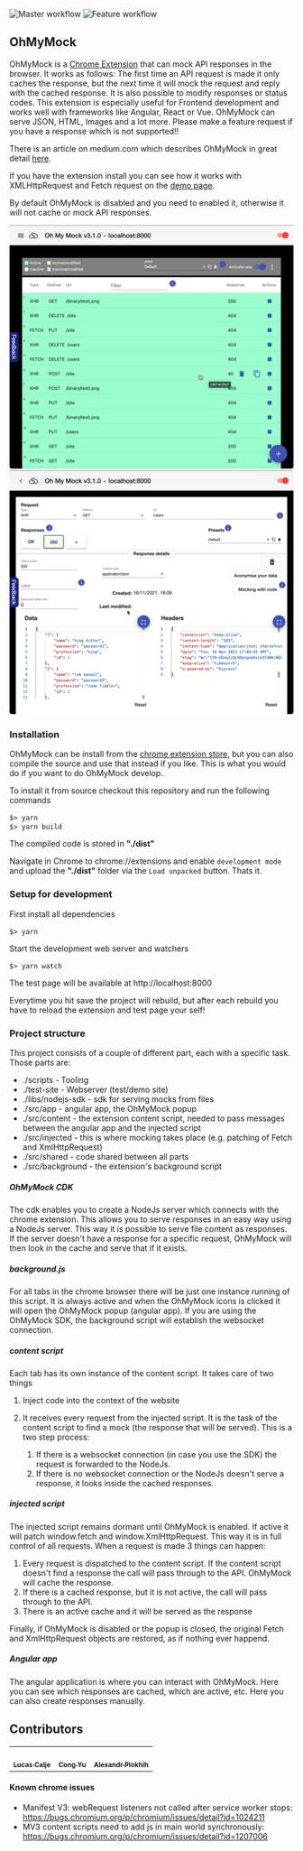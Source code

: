 ![Master workflow](https://github.com/scaljeri/oh-my-mock/actions/workflows/master.yml/badge.svg)
![Feature workflow](https://github.com/scaljeri/oh-my-mock/actions/workflows/feature.yml/badge.svg)

## OhMyMock

OhMyMock is a [Chrome Extension](https://chrome.google.com/webstore/detail/oh-my-mock/egadlcooejllkdejejkhibmaphidmock) that can mock API responses in the browser. It works as follows:
The first time an API request is made it only caches the response, but the next time it will mock
the request and reply with the cached response. It is also possible to modify responses or status codes. 
This extension is especially useful for Frontend development and works well with frameworks like Angular, React or Vue.
OhMyMock can serve JSON, HTML, Images and a lot more.
Please make a feature request if you have a response which is not supported!!

There is an article on medium.com which describes OhMyMock in great detail [here](https://calje.medium.com/mock-api-responses-with-a-chrome-extension-called-ohmymock-875ac5d85999).

If you have the extension install you can see how it works with XMLHttpRequest and Fetch request on
the [demo page](https://scaljeri.github.io/oh-my-mock/).

By default OhMyMock is disabled and you need to enabled it, otherwise it will not cache or mock API
responses.

![alt text](https://github.com/scaljeri/oh-my-mock/blob/master/images/ohmymock-request-list.png?raw=true)
![alt text](https://github.com/scaljeri/oh-my-mock/blob/master/images/ohmymock-response-details.png?raw=true)

### Installation
OhMyMock can be install from the 
[chrome extension store](https://chrome.google.com/webstore/detail/oh-my-mock/egadlcooejllkdejejkhibmaphidmock), 
but you can also compile the source and use that instead if you like.
This is what you would do if you want to do OhMyMock develop. 

To install it from source checkout this repository and run the following commands

    $> yarn
    $> yarn build

The compiled code is stored in **"./dist"**

Navigate in Chrome to chrome://extensions and enable `development mode` and upload the **"./dist"** folder via the `Load unpacked` button. Thats it.

### Setup for development
First install all dependencies

    $> yarn

Start the development web server and watchers

    $> yarn watch

The test page will be available at http://localhost:8000

Everytime you hit save the project will rebuild, but after each rebuild you have to reload the extension and test page your self!

### Project structure
This project consists of a couple of different part, each with a specific task. Those parts are:

  * ./scripts           - Tooling
  * ./test-site         - Webserver (test/demo site)
  * ./libs/nodejs-sdk   - sdk for serving mocks from files
  * ./src/app           - angular app, the OhMyMock popup
  * ./src/content       - the extension content script, needed to pass messages between
                          the angular app and the injected script
  * ./src/injected      - this is where mocking takes place (e.g. patching of Fetch and XmlHttpRequest)
  * ./src/shared        - code shared between all parts
  * ./src/background    - the extension's background script

##### OhMyMock CDK
The cdk enables you to create a NodeJs server which connects with the chrome extension.
This allows you to serve responses in an easy way using a NodeJs server. This way it is
possible to serve file content as responses. If the server doesn't have a response for
a specific request, OhMyMock will then look in the cache and serve that if it exists.

##### background.js
For all tabs in the chrome browser there will be just one instance running of this script. It is
always active and when the OhMyMock icons is clicked it will open the OhMyMock popup (angular app). 
If you are using the OhMyMock SDK, the background script will establish the websocket connection. 

##### content script
Each tab has its own instance of the content script. It takes care of two things 
  
  1) Inject code into the context of the website
  2) It receives every request from the injected script. It is the task of the content script
     to find a mock (the response that will be served). This is a two step process:

     1) If there is a websocket connection (in case you use the SDK) the request is forwarded
        to the NodeJs. 
     2) If there is no websocket connection or the NodeJs doesn't serve a response, it looks
        inside the cached responses. 

##### injected script
The injected script remains dormant until OhMyMock is enabled.
If active it will patch window.fetch and window.XmlHttpRequest.
This way it is in full control of all requests.
When a request is made 3 things can happen:

   1) Every request is dispatched to the content script. If the content script doesn't find
      a response the call will pass through to the API. OhMyMock will cache the response.
   2) If there is a cached response, but it is not active, the call will pass through to the API.
   3) There is an active cache and it will be served as the response

Finally, if OhMyMock is disabled or the popup is closed, the original Fetch and XmlHttpRequest objects
are restored, as if nothing ever happend.

##### Angular app
The angular application is where you can interact with OhMyMock. Here you can see
which responses are cached, which are active, etc. Here you can also create responses manually.

<!--
## Core Team

<table border="0">
  <tr style="border:none">
    <td align="center">
      <a style="white-space:nowrap"
        href="https://github.com/scaljeri">
        <img style="max-width:100px" src="https://avatars2.githubusercontent.com/u/1078741?v=4" width="100px;" alt="Lucas Calje"/></br>
        <sub><b>Lucas Calje</b></sub>
      </a>
    </td>
    <td align="center">
      <a style="white-space:nowrap" 
         href="https://github.com/remco75">
        <img style="max-width:100px" src="https://avatars1.githubusercontent.com/u/5644903?v=4" width="100px;" alt="Remco Vlierman"/></br>
        <sub><b>Remco Vlierman</b></sub></a>
    </td>
  </tr>
</table> -->

## Contributors

<!-- ALL-CONTRIBUTORS-LIST:START - Do not remove or modify this section -->
<!-- prettier-ignore-start -->
<!-- markdownlint-disable -->
<table>
  <tr>
     <td align="center"><a href="https://github.com/scaljeri"><img src="https://avatars2.githubusercontent.com/u/1078741?v=4?s=100" width="100px;" alt=""/><br /><sub><b>Lucas Calje</b></sub></a>
    </td>
    <td align="center"><a href="https://github.com/imcuttle"><img src="https://avatars3.githubusercontent.com/u/13509258?v=4?s=100" width="100px;" alt=""/><br /><sub><b>Cong Yu</b></sub></a>
    </td>
    <td align="center"><a href="https://github.com/plohoj"><img src="https://avatars3.githubusercontent.com/u/10156573?v=4?s=100" width="100px;" alt=""/><br /><sub><b>Alexandr Plokhih</b></sub></a>
    </td>
  </tr>
  </table>


#### Known chrome issues
   * Manifest V3: webRequest listeners not called after service worker stops: https://bugs.chromium.org/p/chromium/issues/detail?id=1024211
   * MV3 content scripts need to add js in main world synchronously:  https://bugs.chromium.org/p/chromium/issues/detail?id=1207006
